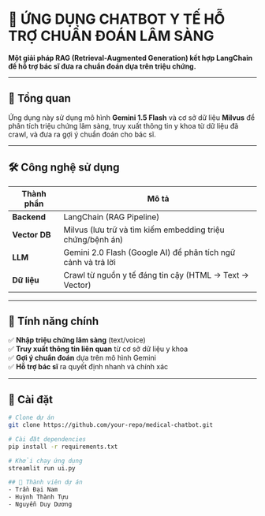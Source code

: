 # 🏥 ỨNG DỤNG CHATBOT Y TẾ HỖ TRỢ CHUẨN ĐOÁN LÂM SÀNG  

**Một giải pháp RAG (Retrieval-Augmented Generation) kết hợp LangChain để hỗ trợ bác sĩ đưa ra chuẩn đoán dựa trên triệu chứng.**  

---

## 🌟 Tổng quan  
Ứng dụng này sử dụng mô hình **Gemini 1.5 Flash** và cơ sở dữ liệu **Milvus** để phân tích triệu chứng lâm sàng, truy xuất thông tin y khoa từ dữ liệu đã crawl, và đưa ra gợi ý chuẩn đoán cho bác sĩ.  

---

## 🛠 Công nghệ sử dụng  
| Thành phần       | Mô tả                                                         |  
|------------------|---------------------------------------------------------------|  
| **Backend**      | LangChain (RAG Pipeline)                                      |  
| **Vector DB**    | Milvus (lưu trữ và tìm kiếm embedding triệu chứng/bệnh án)    |  
| **LLM**         | Gemini 2.0 Flash (Google AI) để phân tích ngữ cảnh và trả lời |  
| **Dữ liệu**     | Crawl từ nguồn y tế đáng tin cậy (HTML → Text → Vector)       |  

---

## 📌 Tính năng chính  
✅ **Nhập triệu chứng lâm sàng** (text/voice)  
✅ **Truy xuất thông tin liên quan** từ cơ sở dữ liệu y khoa  
✅ **Gợi ý chuẩn đoán** dựa trên mô hình Gemini  
✅ **Hỗ trợ bác sĩ** ra quyết định nhanh và chính xác  

---

## 🚀 Cài đặt  
```bash
# Clone dự án
git clone https://github.com/your-repo/medical-chatbot.git

# Cài đặt dependencies
pip install -r requirements.txt

# Khởi chạy ứng dụng
streamlit run ui.py

## 👥 Thành viên dự án
- Trần Đại Nam 
- Huỳnh Thành Tựu
- Nguyễn Duy Dương